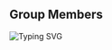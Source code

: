 ## Group Members

![Typing SVG](https://readme-typing-svg.demolab.com?font=Fira+Code&size=30&pause=150&color=4CAF50,FF9800,2196F3,9C27B0&width=600&height=100&lines=Dawit+Lulie;Feven+Tassew;Emran+Seid;Kirubel+Anteneh;Kidus+Tessema)
